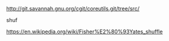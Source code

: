 
http://git.savannah.gnu.org/cgit/coreutils.git/tree/src/



shuf

https://en.wikipedia.org/wiki/Fisher%E2%80%93Yates_shuffle
